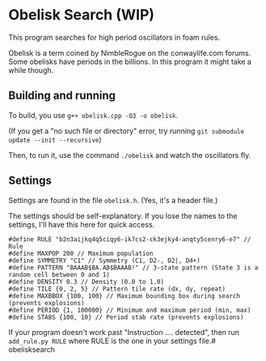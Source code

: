 # Obelisk Search (WIP)

This program searches for high period oscillators in foam rules.

Obelisk is a term coined by NimbleRogue on the conwaylife.com forums.
Some obelisks have periods in the billions. In this program it might take a while though.

## Building and running

To build, you use `g++ obelisk.cpp -O3 -o obelisk`.

(If you get a "no such file or directory" error, try running `git submodule update --init --recursive`)

Then, to run it, use the command `./obelisk` and watch the oscillators fly.

## Settings

Settings are found in the file `obelisk.h`. (Yes, it's a header file.)

The settings should be self-explanatory. If you lose the names to the settings, I'll have this here for quick access.
```
#define RULE "b2n3aijkq4q5ciqy6-ik7cs2-ck3ejky4-anqty5cenry6-e7" // Rule
#define MAXPOP 200 // Maximum population
#define SYMMETRY "C1" // Symmetry (C1, D2-, D2|, D4+)
#define PATTERN "BAAAB$BA.AB$BAAAB!" // 3-state pattern (State 3 is a random cell between 0 and 1)
#define DENSITY 0.3 // Density (0.0 to 1.0)
#define TILE {0, 2, 5} // Pattern tile rate (dx, dy, repeat)
#define MAXBBOX {100, 100} // Maximum bounding box during search (prevents explosions)
#define PERIOD {1, 100000} // Minimum and maximum period (min, max)
#define STABS {100, 10} // Period stab rate (prevents explosions)
```

If your program doesn't work past "Instruction .... detected", then run `add_rule.py RULE` where RULE is the one in your settings file.# obelisksearch
